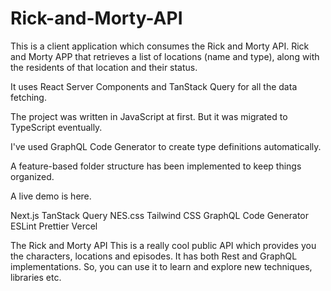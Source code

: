 # Rick-and-Morty-API
This is a client application which consumes the Rick and Morty API. Rick and Morty APP  that retrieves a list of locations (name and type), along with the residents of that location and their status.

It uses React Server Components and TanStack Query for all the data fetching.

The project was  written in JavaScript at first. But it was migrated to TypeScript eventually.

I've used GraphQL Code Generator to create type definitions automatically.

A feature-based folder structure has been implemented to keep things organized.

A live demo is here.

Next.js
TanStack Query
NES.css
Tailwind CSS
GraphQL Code Generator
ESLint
Prettier
Vercel

The Rick and Morty API
This is a really cool public API which provides you the characters, locations and episodes. It has both Rest and GraphQL implementations. So, you can use it to learn and explore new techniques, libraries etc.
